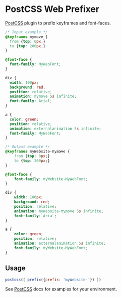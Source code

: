 # PostCSS Web Prefixer

[PostCSS] plugin to prefix keyframes and font-faces.

[PostCSS]: https://github.com/postcss/postcss

```css
/* Input example */
@keyframes mymove {
  from {top: 0px;}
  to {top: 200px;}
}

@font-face {
  font-family: MyWebFont;
}

div {
  width: 100px;
  background: red;
  position: relative;
  animation: mymove 5s infinite;
  font-family: Arial;
}

a {
  color: green;
  position: relative;
  animation: externalanimation 5s infinite;
  font-family: MyWebFont;
}

```

```css
/* Output example */
@keyframes myWebsite-mymove {
    from {top: 0px;}
    to {top: 200px;}
}

@font-face {
    font-family: myWebsite-MyWebFont;
}

div {
    width: 100px;
    background: red;
    position: relative;
    animation: myWebsite-mymove 5s infinite;
    font-family: Arial;
}

a {
    color: green;
    position: relative;
    animation: externalanimation 5s infinite;
    font-family: myWebsite-MyWebFont;
}
```

## Usage

```js
postcss([ prefix({prefix: 'myWebsite-'}) ])
```

See [PostCSS] docs for examples for your environment.
